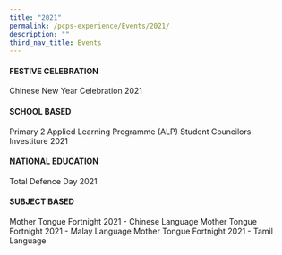 ```yaml
---
title: "2021"
permalink: /pcps-experience/Events/2021/
description: ""
third_nav_title: Events
---
```

#### FESTIVE CELEBRATION
Chinese New Year Celebration 2021


#### SCHOOL BASED
Primary 2 Applied Learning Programme (ALP)
Student Councilors Investiture 2021


#### NATIONAL EDUCATION
Total Defence Day 2021


#### SUBJECT BASED
Mother Tongue Fortnight 2021 - Chinese Language
Mother Tongue Fortnight 2021 - Malay Language
Mother Tongue Fortnight 2021 - Tamil Language